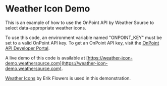 # Weather Icon Demo

This is an example of how to use the OnPoint API by Weather Source to select data-appropriate weather icons.

To use this code, an environment variable named "ONPOINT_KEY" must be set to a valid OnPoint API key. To get an OnPoint API key, visit the [OnPoint API Developer Portal](https://developer.weathersource.com/#developer-account-sign-up).

A live demo of this code is available at [https://weather-icon-demo.weathersource.com](https://weather-icon-demo.weathersource.com).

[Weather Icons](https://erikflowers.github.io/weather-icons/) by Erik Flowers is used in this demonstration.